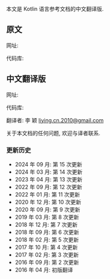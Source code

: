 [//]: # (title: 关于翻译)

本文是 Kotlin 语言参考文档的中文翻译版.

## 原文

网址: [](https://kotlinlang.org/docs/)

代码库: [](https://github.com/JetBrains/kotlin-web-site)

## 中文翻译版

网址: [](https://kotlin.liying-cn.net/)

代码库: [](https://github.com/LiYing2010/kotlin-web-site)

翻译者: 李 颖 [liying.cn.2010@gmail.com](mailto:liying.cn.2010@gmail.com)

关于本文档的任何问题, 欢迎与译者联系.


### 更新历史
* 2024 年 09 月: 第 15 次更新
* 2024 年 03 月: 第 14 次更新
* 2023 年 04 月: 第 13 次更新
* 2022 年 09 月: 第 12 次更新
* 2022 年 01 月: 第 11 次更新
* 2020 年 12 月: 第 10 次更新
* 2020 年 09 月: 第 9 次更新
* 2019 年 03 月: 第 8 次更新
* 2018 年 12 月: 第 7 次更新
* 2018 年 09 月: 第 6 次更新
* 2018 年 02 月: 第 5 次更新
* 2017 年 10 月: 第 4 次更新
* 2017 年 02 月: 第 3 次更新
* 2016 年 09 月: 第 2 次更新
* 2016 年 04 月: 初版翻译
